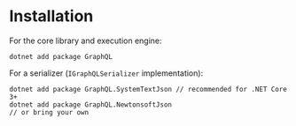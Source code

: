 # Installation

For the core library and execution engine:
```
dotnet add package GraphQL
```

For a serializer (`IGraphQLSerializer` implementation):
```
dotnet add package GraphQL.SystemTextJson // recommended for .NET Core 3+
dotnet add package GraphQL.NewtonsoftJson
// or bring your own
```
